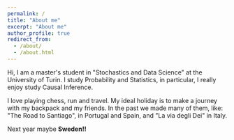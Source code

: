 ```yaml
---
permalink: /
title: "About me"
excerpt: "About me"
author_profile: true
redirect_from: 
  - /about/
  - /about.html
---
```


Hi, I am a master's student in "Stochastics and Data Science" at the University of Turin. I study Probability and Statistics, in particular, I really enjoy study Causal Inference. 

I love playing chess, run and travel. My ideal holiday is to make a journey with my backpack and my friends. In the past we made many of them, like: "The Road to Santiago", in Portugal and Spain, and "La via degli Dei" in Italy. 

Next year maybe **Sweden!!**
